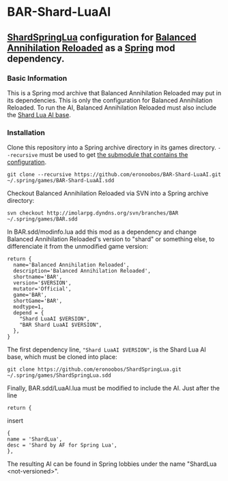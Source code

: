 # BAR-Shard-LuaAI

## [ShardSpringLua](https://github.com/eronoobos/ShardSpringLua) configuration for [Balanced Annihilation Reloaded](http://imolarpg.dyndns.org/trac/balatest/) as a [Spring](https://github.com/spring/spring) mod dependency.

### Basic Information

This is a Spring mod archive that Balanced Annihilation Reloaded may put in its dependencies. This is only the configuration for Balanced Annihilation Reloaded. To run the AI, Balanced Annihilation Reloaded must also include the [Shard Lua AI base](https://github.com/eronoobos/ShardSpringLua).

### Installation

Clone this repository into a Spring archive directory in its games directory. `--recursive` must be used to get [the submodule that contains the configuration](https://github.com/eronoobos/BABAR-The-Shardifant).
```
git clone --recursive https://github.com/eronoobos/BAR-Shard-LuaAI.git ~/.spring/games/BAR-Shard-LuaAI.sdd
```

Checkout Balanced Annihilation Reloaded via SVN into a Spring archive directory:
```
svn checkout http://imolarpg.dyndns.org/svn/branches/BAR  ~/.spring/games/BAR.sdd
```

In BAR.sdd/modinfo.lua add this mod as a dependency and change Balanced Annihilation Reloaded's version to "shard" or something else, to differenciate it from the unmodified game version:
```
return {
  name='Balanced Annihilation Reloaded',
  description='Balanced Annihilation Reloaded',
  shortname='BAR',
  version='$VERSION',
  mutator='Official',
  game='BAR',
  shortGame='BAR',
  modtype=1,
  depend = {
    "Shard LuaAI $VERSION",
    "BAR Shard LuaAI $VERSION",
  },
}
```

The first dependency line, `"Shard LuaAI $VERSION"`, is the Shard Lua AI base, which must be cloned into place:
```
git clone https://github.com/eronoobos/ShardSpringLua.git ~/.spring/games/ShardSpringLua.sdd
```

Finally, BAR.sdd/LuaAI.lua must be modified to include the AI. Just after the line
```
return {
```
insert
```
{
name = 'ShardLua',
desc = 'Shard by AF for Spring Lua',
},
```

The resulting AI can be found in Spring lobbies under the name "ShardLua \<not-versioned>".